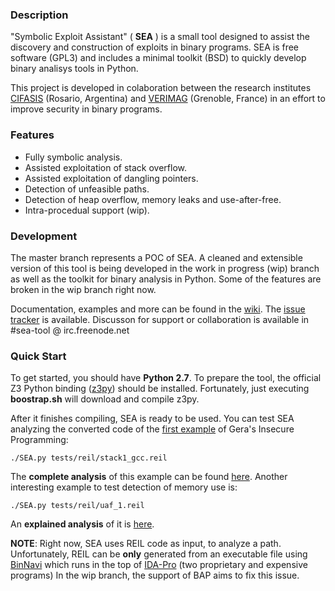 ### Description

"Symbolic Exploit Assistant" ( **SEA** ) is a small tool designed to assist the discovery and construction of exploits in binary programs. SEA is free software (GPL3) and includes a minimal toolkit (BSD) to quickly develop binary analisys tools in Python.

This project is developed in colaboration between the research institutes [CIFASIS](http://www.cifasis-conicet.gov.ar/) (Rosario, Argentina) and [VERIMAG](http://www-verimag.imag.fr) (Grenoble, France) in an effort to improve security in binary programs.

### Features

* Fully symbolic analysis.
* Assisted exploitation of stack overflow.
* Assisted exploitation of dangling pointers.
* Detection of unfeasible paths.
* Detection of heap overflow, memory leaks and use-after-free.
* Intra-procedual support (wip).

### Development

The master branch represents a POC of SEA. A cleaned and extensible version of this tool is being developed 
in the work in progress (wip) branch as well as the toolkit for binary analysis in Python. Some of the 
features are broken in the wip branch right now. 

Documentation, examples and more can be found in the [wiki](https://github.com/neuromancer/SEA/wiki). The [issue tracker](https://github.com/neuromancer/SEA/issues) is available.
Discusson for support or collaboration is available in #sea-tool @ irc.freenode.net

### Quick Start

To get started, you should have **Python 2.7**. To prepare the tool, the official Z3 Python binding ([z3py](http://research.microsoft.com/en-us/um/redmond/projects/z3/)) should be installed. Fortunately, just executing **boostrap.sh** will download and compile z3py.

After it finishes compiling, SEA is ready to be used. You can test SEA analyzing the converted code of the [first example](http://community.corest.com/~gera/InsecureProgramming/stack1.html) of Gera's Insecure Programming:

    ./SEA.py tests/reil/stack1_gcc.reil
    
The **complete analysis** of this example can be found [here](https://github.com/neuromancer/SEA/wiki/Warming-up-on-stack---1).
Another interesting example to test detection of memory use is:

    ./SEA.py tests/reil/uaf_1.reil

An **explained analysis** of it is [here](https://github.com/neuromancer/SEA/wiki/Use-after-free-1).

**NOTE**: Right now, SEA uses REIL code as input, to analyze a path. Unfortunately, REIL can be **only** generated from an executable file using [BinNavi](http://www.zynamics.com/binnavi.html) which runs in the top of [IDA-Pro](https://www.hex-rays.com/products/ida/index.shtml) (two proprietary and expensive programs)
In the wip branch, the support of BAP aims to fix this issue.
